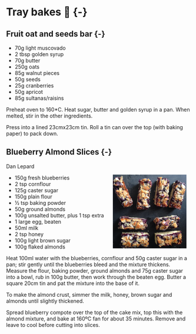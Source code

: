 # Tray bakes 🌰 {-}

## Fruit oat and seeds bar {-}

* 70g light muscovado
* 2 tbsp golden syrup
* 70g butter
* 250g oats
* 85g walnut pieces
* 50g seeds
* 25g cranberries
* 50g apricot
* 85g sultanas/raisins

Preheat oven to 160*C. Heat sugar, butter and golden syrup in a pan. When melted, stir in the other ingredients.

Press into a lined 23cmx23cm tin. Roll a tin can over the top (with baking paper) to pack down.

## Blueberry Almond Slices {-}
Dan Lepard

<img src="images/blueberry-slices.jpg" width="200" alt="Cover image" align="right" style="margin: 0 1em 0 1em" />


* 150g fresh blueberries
* 2 tsp cornflour
* 125g caster sugar
* 150g plain flour
* ½ tsp baking powder
* 50g ground almonds
* 100g unsalted butter, plus 1 tsp extra
* 1 large egg, beaten
* 50ml milk
* 2 tsp honey
* 100g light brown sugar
* 100g flaked almonds

Heat 100ml water with the blueberries, cornflour and 50g caster sugar in a pan; stir gently until the blueberries bleed and the mixture thickens. Measure the flour, baking powder, ground almonds and 75g caster sugar into a bowl, rub in 100g butter, then work through the beaten egg. Butter a square 20cm tin and pat the mixture into the base of it.

To make the almond crust, simmer the milk, honey, brown sugar and almonds until slightly thickened.

Spread blueberry compote over the top of the cake mix, top this with the almond mixture, and bake at 160ºC fan for about 35 minutes. Remove and leave to cool before cutting into slices.

